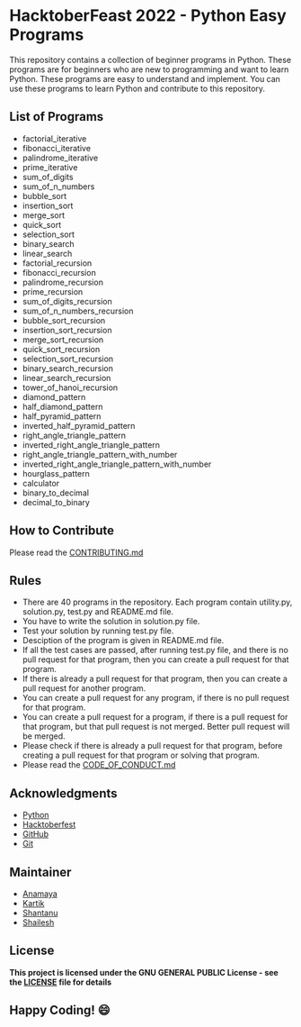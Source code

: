 # HacktoberFeast 2022 - Python Easy Programs
This repository contains a collection of beginner programs in Python. These programs are for beginners who are new to programming and want to learn Python. These programs are easy to understand and implement. You can use these programs to learn Python and contribute to this repository.

## List of Programs

- factorial_iterative
- fibonacci_iterative
- palindrome_iterative
- prime_iterative
- sum_of_digits
- sum_of_n_numbers
- bubble_sort
- insertion_sort
- merge_sort
- quick_sort
- selection_sort
- binary_search
- linear_search
- factorial_recursion
- fibonacci_recursion
- palindrome_recursion
- prime_recursion
- sum_of_digits_recursion
- sum_of_n_numbers_recursion
- bubble_sort_recursion
- insertion_sort_recursion
- merge_sort_recursion
- quick_sort_recursion
- selection_sort_recursion
- binary_search_recursion
- linear_search_recursion
- tower_of_hanoi_recursion
- diamond_pattern
- half_diamond_pattern
- half_pyramid_pattern
- inverted_half_pyramid_pattern
- right_angle_triangle_pattern
- inverted_right_angle_triangle_pattern
- right_angle_triangle_pattern_with_number
- inverted_right_angle_triangle_pattern_with_number
- hourglass_pattern
- calculator
- binary_to_decimal
- decimal_to_binary

## How to Contribute
Please read the [CONTRIBUTING.md](../CONTRIBUTING.md)

## Rules
- There are 40 programs in the repository. Each program contain utility.py, solution.py, test.py and README.md file.
- You have to write the solution in solution.py file.
- Test your solution by running test.py file.
- Desciption of the program is given in README.md file.
- If all the test cases are passed, after running test.py file, and there is no pull request for that program, then you can create a pull request for that program.
- If there is already a pull request for that program, then you can create a pull request for another program.
- You can create a pull request for any program, if there is no pull request for that program.
- You can create a pull request for a program, if there is a pull request for that program, but that pull request is not merged. Better pull request will be merged.
- Please check if there is already a pull request for that program, before creating a pull request for that program or solving that program.
- Please read the [CODE_OF_CONDUCT.md](../CODE_OF_CONDUCT.md)

## Acknowledgments
- [Python](https://www.python.org/)
- [Hacktoberfest](https://hacktoberfest.digitalocean.com/)
- [GitHub](https://github.com)
- [Git](https://git-scm.com/)

## Maintainer
- [Anamaya](https://www.linkedin.com/in/anamaya1729/)
- [Kartik](https://github.com/kartik007007)
- [Shantanu](https://github.com/neutralWire)
- [Shailesh](https://github.com/ShaileshKumar007)

## License
**This project is licensed under the GNU GENERAL PUBLIC License - see the [LICENSE](../LICENSE) file for details**

## Happy Coding! :smile:
